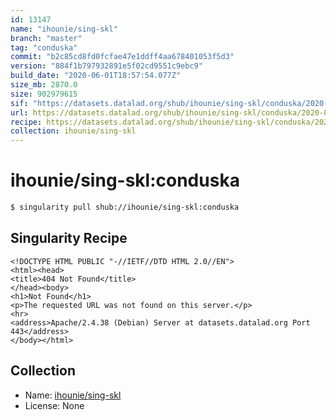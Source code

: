 ```yaml
---
id: 13147
name: "ihounie/sing-skl"
branch: "master"
tag: "conduska"
commit: "b2c85cd8fd0fcfae47e1ddff4aa678401053f5d3"
version: "884f1b797932891e5f02cd9551c9ebc9"
build_date: "2020-06-01T18:57:54.077Z"
size_mb: 2870.0
size: 902979615
sif: "https://datasets.datalad.org/shub/ihounie/sing-skl/conduska/2020-06-01-b2c85cd8-884f1b79/884f1b797932891e5f02cd9551c9ebc9.sif"
url: https://datasets.datalad.org/shub/ihounie/sing-skl/conduska/2020-06-01-b2c85cd8-884f1b79/
recipe: https://datasets.datalad.org/shub/ihounie/sing-skl/conduska/2020-06-01-b2c85cd8-884f1b79/Singularity
collection: ihounie/sing-skl
---
```


# ihounie/sing-skl:conduska

```bash
$ singularity pull shub://ihounie/sing-skl:conduska
```

## Singularity Recipe

```singularity
<!DOCTYPE HTML PUBLIC "-//IETF//DTD HTML 2.0//EN">
<html><head>
<title>404 Not Found</title>
</head><body>
<h1>Not Found</h1>
<p>The requested URL was not found on this server.</p>
<hr>
<address>Apache/2.4.38 (Debian) Server at datasets.datalad.org Port 443</address>
</body></html>
```

## Collection

 - Name: [ihounie/sing-skl](https://github.com/ihounie/sing-skl)
 - License: None

